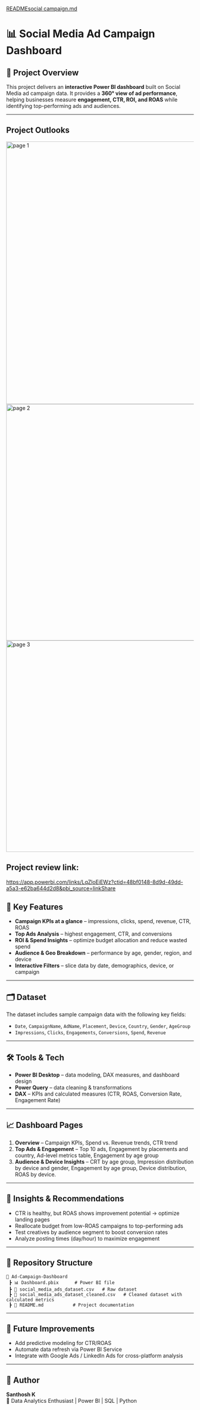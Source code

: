 [READMEsocial campaign.md](https://github.com/user-attachments/files/22556467/READMEsocial.campaign.md)
# 📊 Social Media Ad Campaign Dashboard

## 📌 Project Overview  
This project delivers an **interactive Power BI dashboard** built on Social Media ad campaign data. It provides a **360° view of ad performance**, helping businesses measure **engagement, CTR, ROI, and ROAS** while identifying top-performing ads and audiences.

---

## Project Outlooks
<img width="1260" height="704" alt="page 1" src="https://github.com/user-attachments/assets/3d25c2cb-89a3-4502-877a-9dcc5acf568f" />
<img width="1143" height="634" alt="page 2" src="https://github.com/user-attachments/assets/a5e80b83-5b04-43e8-9e83-b98023e48f1d" />
<img width="1011" height="567" alt="page 3" src="https://github.com/user-attachments/assets/afe66405-cc38-4164-8d25-d3b90dcd681c" />

## Project review link: 
https://app.powerbi.com/links/LqZloEiEWz?ctid=48bf0148-8d9d-49dd-a5a3-e62ba644d2d8&pbi_source=linkShare


## 🎯 Key Features  
- **Campaign KPIs at a glance** – impressions, clicks, spend, revenue, CTR, ROAS  
- **Top Ads Analysis** – highest engagement, CTR, and conversions  
- **ROI & Spend Insights** – optimize budget allocation and reduce wasted spend  
- **Audience & Geo Breakdown** – performance by age, gender, region, and device  
- **Interactive Filters** – slice data by date, demographics, device, or campaign  

---

## 🗂 Dataset  
The dataset includes sample campaign data with the following key fields:  
- `Date`, `CampaignName`, `AdName`, `Placement`, `Device`, `Country`, `Gender`, `AgeGroup`  
- `Impressions`, `Clicks`, `Engagements`, `Conversions`, `Spend`, `Revenue`  

---

## 🛠 Tools & Tech  
- **Power BI Desktop** – data modeling, DAX measures, and dashboard design  
- **Power Query** – data cleaning & transformations  
- **DAX** – KPIs and calculated measures (CTR, ROAS, Conversion Rate, Engagement Rate)  

---

## 📈 Dashboard Pages  
1. **Overview** – Campaign KPIs, Spend vs. Revenue trends, CTR trend 
2. **Top Ads & Engagement** – Top 10 ads, Engagement by placements and country, Ad-level metrics table, Engagement by age group
3. **Audience & Device Insights** – CRT by age group, Impression distribution by device and gender, Engagement by age group, Device distribution, ROAS by  device.  

---

## 🚀 Insights & Recommendations  
- CTR is healthy, but ROAS shows improvement potential → optimize landing pages  
- Reallocate budget from low-ROAS campaigns to top-performing ads  
- Test creatives by audience segment to boost conversion rates  
- Analyze posting times (day/hour) to maximize engagement  

---

## 📂 Repository Structure  
```
📁 Ad-Campaign-Dashboard
 ┣ 📊 Dashboard.pbix      # Power BI file
 ┣ 📄 social_media_ads_dataset.csv   # Raw dataset
 ┣ 📄 social_media_ads_dataset_cleaned.csv   # Cleaned dataset with calculated metrics
 ┣ 📄 README.md           # Project documentation
```

---

## 🔮 Future Improvements  
- Add predictive modeling for CTR/ROAS  
- Automate data refresh via Power BI Service  
- Integrate with Google Ads / LinkedIn Ads for cross-platform analysis  

---

## 👤 Author  
**Santhosh K**  
📍 Data Analytics Enthusiast | Power BI | SQL | Python  
